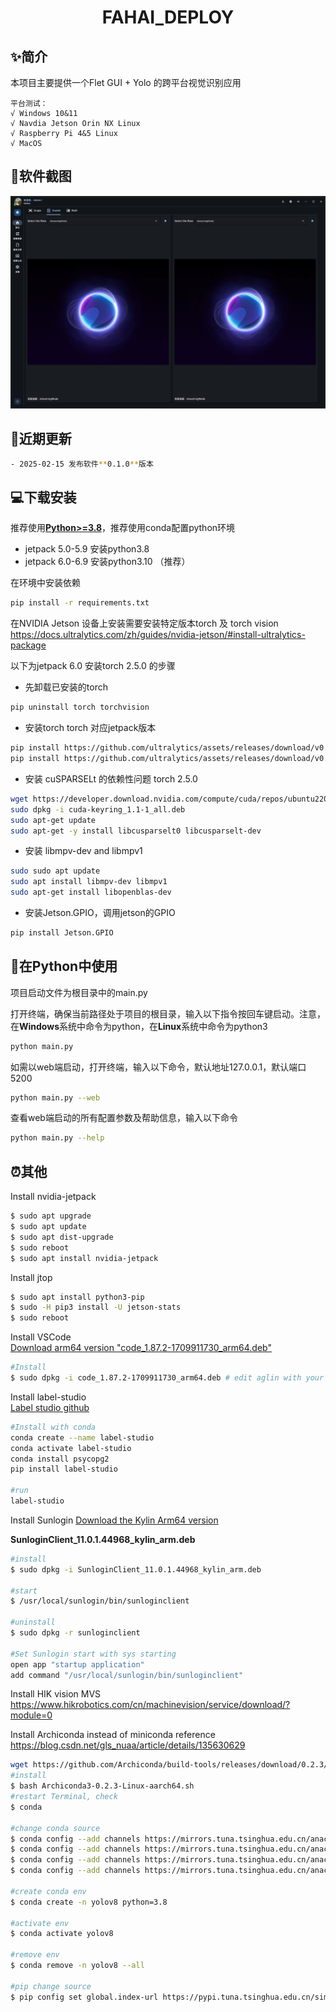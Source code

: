 <h1 align="center"> FAHAI_DEPLOY</h1>

## ✨简介
本项目主要提供一个Flet GUI + Yolo  的跨平台视觉识别应用
```
平台测试：
√ Windows 10&11
√ Navdia Jetson Orin NX Linux
√ Raspberry Pi 4&5 Linux
√ MacOS
```
## 📸软件截图
<img width="720" alt="5" src="https://github.com/wojiushizzl/FAHAI_deploy/blob/main/assets/images/homepage.png">

## 📢近期更新
```bash
- 2025-02-15 发布软件**0.1.0**版本
```

## 💻下载安装
推荐使用[**Python>=3.8**](https://www.python.org/)，推荐使用conda配置python环境
- jetpack 5.0-5.9 安装python3.8
- jetpack 6.0-6.9 安装python3.10 （推荐）

在环境中安装依赖
```bash
pip install -r requirements.txt
```

在NVIDIA Jetson 设备上安装需要安装特定版本torch 及 torch vision
https://docs.ultralytics.com/zh/guides/nvidia-jetson/#install-ultralytics-package   

以下为jetpack 6.0 安装torch 2.5.0 的步骤
- 先卸载已安装的torch
```bash
pip uninstall torch torchvision
```
- 安装torch torch 对应jetpack版本
```bash
pip install https://github.com/ultralytics/assets/releases/download/v0.0.0/torch-2.5.0a0+872d972e41.nv24.08-cp310-cp310-linux_aarch64.whl
pip install https://github.com/ultralytics/assets/releases/download/v0.0.0/torchvision-0.20.0a0+afc54f7-cp310-cp310-linux_aarch64.whl
```
- 安装 cuSPARSELt 的依赖性问题 torch 2.5.0
```bash
wget https://developer.download.nvidia.com/compute/cuda/repos/ubuntu2204/arm64/cuda-keyring_1.1-1_all.deb
sudo dpkg -i cuda-keyring_1.1-1_all.deb
sudo apt-get update
sudo apt-get -y install libcusparselt0 libcusparselt-dev
```

- 安装 libmpv-dev and libmpv1
```bash
sudo sudo apt update
sudo apt install libmpv-dev libmpv1
sudo apt-get install libopenblas-dev
```
- 安装Jetson.GPIO，调用jetson的GPIO
```bash
pip install Jetson.GPIO
```

## 🐍在Python中使用
项目启动文件为根目录中的main.py

打开终端，确保当前路径处于项目的根目录，输入以下指令按回车键启动。注意，在**Windows**系统中命令为python，在**Linux**系统中命令为python3
```bash
python main.py
```
如需以web端启动，打开终端，输入以下命令，默认地址127.0.0.1，默认端口5200
```bash
python main.py --web
```
查看web端启动的所有配置参数及帮助信息，输入以下命令
```bash
python main.py --help
```

## ⏰其他

Install nvidia-jetpack
```bash
$ sudo apt upgrade
$ sudo apt update
$ sudo apt dist-upgrade
$ sudo reboot
$ sudo apt install nvidia-jetpack 
```
Install jtop
```bash	
$ sudo apt install python3-pip
$ sudo -H pip3 install -U jetson-stats
$ sudo reboot
```
Install VSCode  
[Download arm64 version "code_1.87.2-1709911730_arm64.deb"](https://code.visualstudio.com/docs/?dv=linuxarm64_deb)
```bash
#Install
$ sudo dpkg -i code_1.87.2-1709911730_arm64.deb # edit aglin with your download version
```
Install label-studio  
[Label studio github](https://github.com/HumanSignal/label-studio?tab=readme-ov-file)

```bash
#Install with conda
conda create --name label-studio
conda activate label-studio
conda install psycopg2
pip install label-studio

#run 
label-studio
```
Install Sunlogin 
[Download the Kylin Arm64 version   ](https://sunlogin.oray.com/download/linux?type=personal&ici=sunlogin_navigation) 
	
**SunloginClient_11.0.1.44968_kylin_arm.deb**

```bash
#install 
$ sudo dpkg -i SunloginClient_11.0.1.44968_kylin_arm.deb 

#start
$ /usr/local/sunlogin/bin/sunloginclient

#uninstall
$ sudo dpkg -r sunloginclient

#Set Sunlogin start with sys starting
open app "startup application"
add command "/usr/local/sunlogin/bin/sunloginclient"

```
Install HIK vision MVS 
https://www.hikrobotics.com/cn/machinevision/service/download/?module=0


Install Archiconda instead of miniconda
reference https://blog.csdn.net/gls_nuaa/article/details/135630629
```bash
wget https://github.com/Archiconda/build-tools/releases/download/0.2.3/Archiconda3-0.2.3-Linux-aarch64.sh
#install
$ bash Archiconda3-0.2.3-Linux-aarch64.sh
#restart Terminal, check 
$ conda 

#change conda source
$ conda config --add channels https://mirrors.tuna.tsinghua.edu.cn/anaconda/pkgs/free/
$ conda config --add channels https://mirrors.tuna.tsinghua.edu.cn/anaconda/cloud/conda-forge 
$ conda config --add channels https://mirrors.tuna.tsinghua.edu.cn/anaconda/cloud/msys2/
$ conda config --add channels https://mirrors.tuna.tsinghua.edu.cn/anaconda/cloud/pytorch/

#create conda env 
$ conda create -n yolov8 python=3.8

#activate env
$ conda activate yolov8

#remove env
$ conda remove -n yolov8 --all

#pip change source
$ pip config set global.index-url https://pypi.tuna.tsinghua.edu.cn/simple
```